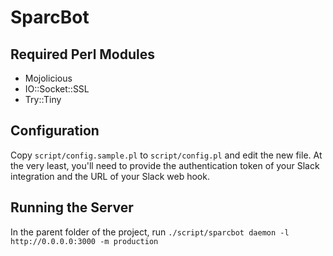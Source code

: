 SparcBot
===============

Required Perl Modules
----------------------
  * Mojolicious
  * IO::Socket::SSL
  * Try::Tiny

Configuration
----------------------
Copy `script/config.sample.pl` to `script/config.pl` and edit the new file. At
the very least, you'll need to provide the authentication token of your Slack
integration and the URL of your Slack web hook.

Running the Server
----------------------
In the parent folder of the project, run `./script/sparcbot daemon -l http://0.0.0.0:3000 -m production`
